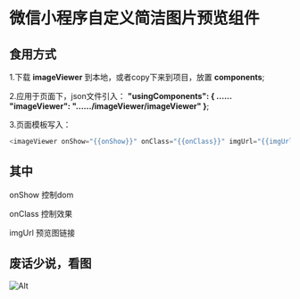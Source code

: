 # 微信小程序自定义简洁图片预览组件
## 食用方式

1.下载 **imageViewer** 到本地，或者copy下来到项目，放置 **components**;

2.应用于页面下，json文件引入：
**"usingComponents": {
							......
    "imageViewer": "....../imageViewer/imageViewer"
  }**;
  
3.页面模板写入：
```javascript
<imageViewer onShow="{{onShow}}" onClass="{{onClass}}" imgUrl="{{imgUrl}}" bind:hideViewer="hideQRCode"></imageViewer>
```

## 其中
onShow 控制dom

onClass 控制效果

imgUrl 预览图链接


## 废话少说，看图
![Alt](assents/demo.gif)
